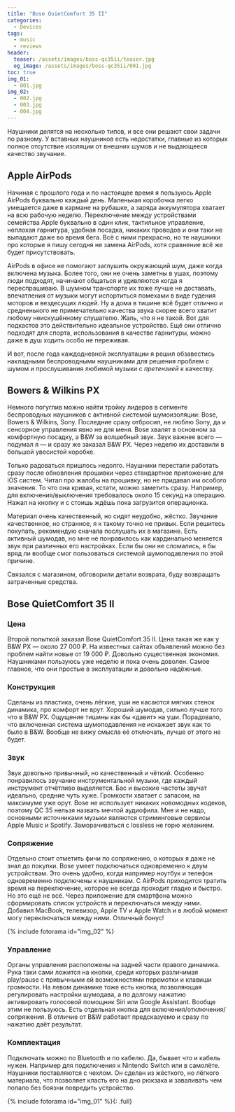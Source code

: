 ```yaml
---
title: "Bose QuietComfort 35 II"
categories:
  - Devices
tags:
  - music
  - reviews
header:
  teaser: /assets/images/boss-qc35ii/teaser.jpg
  og_image: /assets/images/boss-qc35ii/001.jpg
toc: true
img_01:
  - 001.jpg
img_02:
  - 002.jpg
  - 003.jpg
  - 004.jpg
---
```

Наушники делятся на несколько типов, и все они решают свои задачи по разному. У вставных наушников есть недостатки, главные из которых полное отсутствие изоляции от внешних шумов и не выдающееся качество звучание.

## Apple AirPods

Начиная с прошлого года и по настоящее время я пользуюсь Apple AirPods буквально каждый день. Маленькая коробочка легко умещается даже в кармане на рубашке, а заряда аккумулятора хватает на всю рабочую неделю. Переключение между устройствами семейства Apple буквально в один клик, тактильное управление, неплохая гарнитура, удобная посадка, никаких проводов и они таки не выпадают даже во время бега. Всё с ними прекрасно, но те наушники про которые я пишу сегодня не замена AirPods, хотя сравнение всё же будет присутствовать.

AirPods в офисе не помогают заглушить окружающий шум, даже когда включена музыка. Более того, они не очень заметны в ушах, поэтому люди подходят, начинают общаться и удивляются когда я переспрашиваю. В шумном транспорте их тоже лучше не доставать, впечатления от музыки могут испортиться помехами в виде гудения моторов и вездесущих людей. Ну а дома в тишине всё будет отлично и средненького не примечательно качества звука скорее всего хватит любому неискушённому слушателю. Жаль, что я не такой. Вот для подкастов это действительно идеальное устройство. Ещё они отлично подходят для спорта, использования в качестве гарнитуры, можно даже в душ ходить особо не переживая.

И вот, после года каждодневной эксплуатации я решил обзавестись накладными беспроводными наушниками для решения проблем с шумом и прослушивания любимой музыки с *претензией* к качеству.

## Bowers & Wilkins PX

Немного погуглив можно найти тройку лидеров в сегменте беспроводных наушников с активной системой шумоизоляции: Bose, Bowers & Wilkins, Sony. Последние сразу отбросил, не люблю Sony, да и сенсорное управления явно не для меня. Bose хвалят в основном за комфортную посадку, а B&W за волшебный звук. Звук важнее всего — подумал я — и сразу же заказал B&W PX. Через неделю их доставили в большой увесистой коробке.

Только радоваться пришлось недолго. Наушники перестали работать сразу после обновления прошивки через стандартное приложение для iOS систем. Читал про жалобы на прошивку, но не придавал им особого значения. То что она кривая, кстати, можно заметить сразу. Например, для включения/выключения требовалось около 15 секунд на операцию. Нажал на кнопку и с стоишь ждёшь пока загрузится операционка.

Материал очень качественный, но сидят неудобно, жёстко. Звучание качественное, но странное, я к такому точно не привык. Если решитесь покупать, рекомендую сначала послушать их в магазине. Есть активный шумодав, но мне не понравилось как кардинально меняется звук при различных его настройках. Если бы они не сломались, я бы вряд ли вообще смог пользоваться системой шумоподавления по этой причине.

Связался с магазином, обговорили детали возврата, буду возвращать затраченные средства.

## Bose QuietComfort 35 II

### Цена

Второй попыткой заказал Bose QuietComfort 35 II. Цена такая же как у B&W PX — около 27 000  ₽. На известных сайтах объявлений можно без проблем найти новые от 19 000 ₽. Довольно существенная экономия. Наушниками пользуюсь уже неделю и пока очень доволен. Самое главное, что они простые в эксплуатации и довольно надёжные.

### Конструкция

Сделаны из пластика, очень лёгкие, уши не касаются мягких стенок динамика, про комфорт не врут. Хороший шумодав, сильно лучше того что в B&W PX. Ощущение тишины как бы «давит» на уши. Порадовало, что включенная система шумоподавления не искажает звук как то было в B&W. Вообще не вижу смысла её отключать, лучше от этого не будет.

### Звук

Звук довольно привычный, но качественный и чёткий. Особенно понравилось звучание инструментальной музыки, где каждый инструмент отчётливо выделяется. Бас и высокие частоты звучат идеально, средние чуть хуже. Громкости хватает с запасом, на максимуме уже орут. Bose не использует никаких новомодных кодеков, поэтому QC 35 нельзя назвать мечтой аудиофила. Мне и не надо, основными источниками музыки являются стриминговые сервисы Apple Music и Spotify. Заморачиваться с lossless не горю желанием.

### Сопряжение

Отдельно стоит отметить фичи по сопряжению, о которых я даже не знал до покупки. Bose умеет подключаться одновременно к двум устройствам. Это очень удобно, когда например ноутбук и телефон одновременно подключены к наушникам. С AirPods приходится тратить время на переключение, которое не всегда проходит гладко и быстро. Но это ещё не всё. Через приложение для смартфона можно сформировать список устройств и переключаться между ними. Добавил MacBook, телевизор, Apple TV и Apple Watch и в любой момент могу переключаться между ними. Отличный бонус!

{% include fotorama id="img_02" %}

### Управление

Органы управления расположены на задней части правого динамика. Рука таки сами ложится на кнопки, среди которых различимая play/pause с привычными ей возможностями перемотки и клавиши громкости. На левом динамике тоже есть кнопка, позволяющая регулировать настройки шумодава, а по долгому нажатию активировать голосовой помощник Siri или Google Assistant. Вообще этим не пользуюсь. Есть отдельная кнопка для включения/отключения/сопряжения. В отличие от B&W работает предсказуемо и сразу по нажатию даёт результат.

### Комплектация

Подключать можно по Bluetooth и по кабелю. Да, бывает что и кабель нужен. Например для подключения к Nintendo Switch или в самолёте. Наушники поставляются с чехлом. Он сделан из жёсткого, но лёгкого материала, что позволяет класть его на дно рюкзака и заваливать чем попало без боязни повредить устройство.

{% include fotorama id="img_01" %}{: .full}
